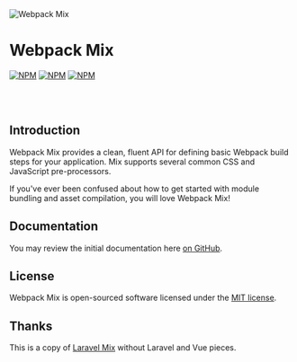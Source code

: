<img align="left" src="https://webpack.js.org/6bc5d8cf78d442a984e70195db059b69.svg" alt="Webpack Mix">
<br>
<h1 align="left">Webpack Mix</h1>
<p align="left">
<a href="https://www.npmjs.com/package/webpack-mix"><img src="https://img.shields.io/npm/v/webpack-mix.svg" alt="NPM"></a>
<a href="https://npmcharts.com/compare/webpack-mix?minimal=true"><img src="https://img.shields.io/npm/dt/webpack-mix.svg" alt="NPM"></a>
<a href="https://www.npmjs.com/package/webpack-mix"><img src="https://img.shields.io/npm/l/webpack-mix.svg" alt="NPM"></a>
</p>

<br>
<br>

## Introduction

Webpack Mix provides a clean, fluent API for defining basic Webpack build steps for your application. Mix supports several common CSS and JavaScript pre-processors.

If you've ever been confused about how to get started with module bundling and asset compilation, you will love Webpack Mix!

## Documentation

You may review the initial documentation here [on GitHub](https://github.com/devanandb/webpack-mix/tree/master/docs).

## License

Webpack Mix is open-sourced software licensed under the [MIT license](http://opensource.org/licenses/MIT).

## Thanks

This is a copy of [Laravel Mix](https://github.com/JeffreyWay/laravel-mix) without Laravel and Vue pieces.
